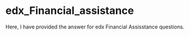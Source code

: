 # edx_Financial_assistance
Here, I have provided the answer for edx Financial Assisstance questions.

# 
